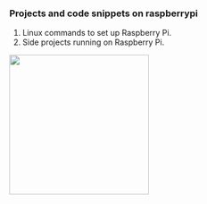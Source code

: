 ### Projects and code snippets on raspberrypi

1. Linux commands to set up Raspberry Pi.
2. Side projects running on Raspberry Pi.


<img width="250px" src="http://renjie.rocks/home/img.php"/>

